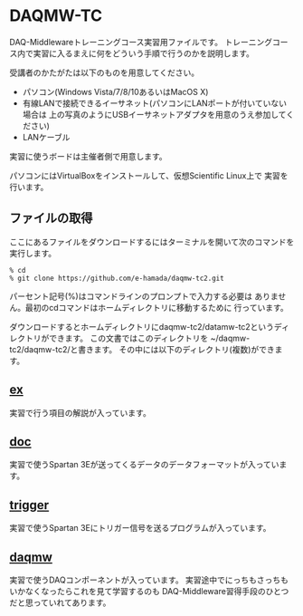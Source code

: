 DAQMW-TC
========

DAQ-Middlewareトレーニングコース実習用ファイルです。
トレーニングコース内で実習に入るまえに何をどういう手順で行うのかを説明します。

受講者のかたがたは以下のものを用意してください。

- パソコン(Windows Vista/7/8/10あるいはMacOS X)
- 有線LANで接続できるイーサネット(パソコンにLANポートが付いていない場合は
上の写真のようにUSBイーサネットアダプタを用意のうえ参加してください)
- LANケーブル

実習に使うボードは主催者側で用意します。

パソコンにはVirtualBoxをインストールして、仮想Scientific Linux上で
実習を行います。

ファイルの取得
--------------

ここにあるファイルをダウンロードするにはターミナルを開いて次のコマンドを実行します。

    % cd
    % git clone https://github.com/e-hamada/daqmw-tc2.git

パーセント記号(%)はコマンドラインのプロンプトで入力する必要は
ありません。最初のcdコマンドはホームディレクトリに移動するために
行っています。

ダウンロードするとホームディレクトリにdaqmw-tc2/datamw-tc2というディレクトリができます。
この文書ではこのディレクトリを ~/daqmw-tc2/daqmw-tc2/と書きます。
その中には以下のディレクトリ(複数)ができます。

[ex](ex/)
---------

実習で行う項目の解説が入っています。


[doc](doc/)
-----------

実習で使うSpartan 3Eが送ってくるデータのデータフォーマットが入っています。

[trigger](trigger/)
-------------------

実習で使うSpartan 3Eにトリガー信号を送るプログラムが入っています。


[daqmw](daqmw/)
---------------


実習で使うDAQコンポーネントが入っています。
実習途中でにっちもさっちもいかなくなったらこれを見て学習するのも
DAQ-Middleware習得手段のひとつだと思っていれてあります。

